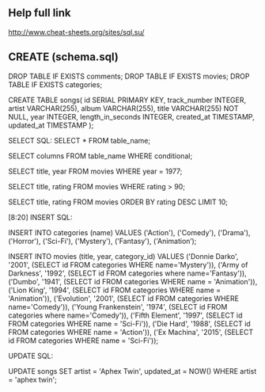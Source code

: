
Help full link
--------------

http://www.cheat-sheets.org/sites/sql.su/


CREATE (schema.sql)
---------------------
DROP TABLE IF EXISTS comments;
DROP TABLE IF EXISTS movies;
DROP TABLE IF EXISTS categories;

CREATE TABLE songs(
 id SERIAL PRIMARY KEY,
 track_number INTEGER,
 artist VARCHAR(255),
 album VARCHAR(255),
 title VARCHAR(255) NOT NULL,
 year INTEGER,
 length_in_seconds INTEGER,
 created_at TIMESTAMP,
 updated_at TIMESTAMP
);


SELECT SQL:
SELECT * FROM table_name;

SELECT columns FROM table_name
WHERE conditional;

SELECT title, year FROM movies
WHERE year = 1977;

SELECT title, rating FROM movies
WHERE rating > 90;

SELECT title, rating FROM movies
ORDER BY rating DESC
LIMIT 10;

[8:20]
INSERT SQL:

INSERT INTO categories (name)
VALUES
 ('Action'),
 ('Comedy'),
 ('Drama'),
 ('Horror'),
 ('Sci-Fi'),
 ('Mystery'),
 ('Fantasy'),
 ('Animation’);

INSERT INTO movies (title, year, category_id)
VALUES
 ('Donnie Darko', '2001', (SELECT id FROM categories WHERE name='Mystery')),
 ('Army of Darkness', '1992', (SELECT id FROM categories where name='Fantasy')),
 ('Dumbo', '1941', (SELECT id FROM categories WHERE name = 'Animation')),
 ('Lion King', '1994', (SELECT id FROM categories WHERE name = 'Animation')),
 ('Evolution', '2001', (SELECT id FROM categories WHERE name='Comedy')),
 ('Young Frankenstein', '1974', (SELECT id FROM categories where name='Comedy')),
 ('Fifth Element', '1997', (SELECT id FROM categories WHERE name = 'Sci-Fi')),
 ('Die Hard', '1988', (SELECT id FROM categories WHERE name = 'Action')),
 ('Ex Machina', '2015', (SELECT id FROM categories WHERE name = 'Sci-Fi'));


UPDATE SQL:

UPDATE songs
SET artist = 'Aphex Twin', updated_at = NOW()
WHERE artist = 'aphex twin';
